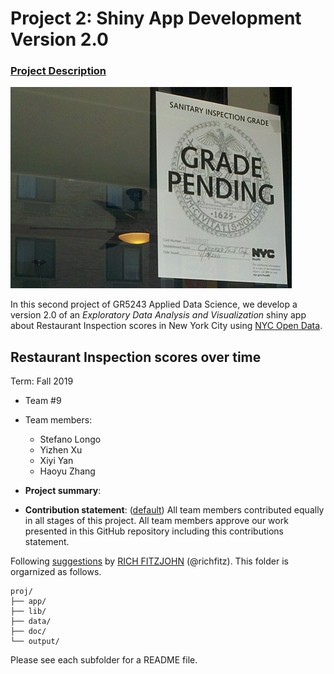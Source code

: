 # Project 2: Shiny App Development Version 2.0

### [Project Description](doc/project2_desc.md)

![screenshot](figs/Grade_Pending.jpg)

In this second project of GR5243 Applied Data Science, we develop a version 2.0 of an *Exploratory Data Analysis and Visualization* shiny app about Restaurant Inspection scores in New York City using [NYC Open Data](https://data.cityofnewyork.us/Health/DOHMH-New-York-City-Restaurant-Inspection-Results/43nn-pn8j/data).

## Restaurant Inspection scores over time
Term: Fall 2019

+ Team #9
+ Team members: 
	+ Stefano Longo
	+ Yizhen Xu
	+ Xiyi Yan
	+ Haoyu Zhang

+ **Project summary**: 

+ **Contribution statement**: ([default](doc/a_note_on_contributions.md)) All team members contributed equally in all stages of this project. All team members approve our work presented in this GitHub repository including this contributions statement. 

Following [suggestions](http://nicercode.github.io/blog/2013-04-05-projects/) by [RICH FITZJOHN](http://nicercode.github.io/about/#Team) (@richfitz). This folder is orgarnized as follows.

```
proj/
├── app/
├── lib/
├── data/
├── doc/
└── output/
```

Please see each subfolder for a README file.

